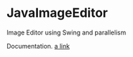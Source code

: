 # JavaImageEditor
Image Editor using Swing and parallelism

Documentation. [a link](https://docs.google.com/document/d/1GEcEKXiGAe0k_VELtIbyUs_3kvyZcR6TKI4tG7dhqAs/edit?usp=sharing)

